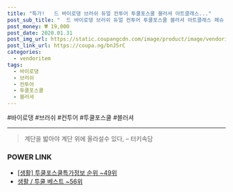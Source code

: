 ```yaml
--- 
title: "특가!   드 바이로댕 브러쉬 듀얼 컨투어 투쿨포스쿨 블러셔 아트클래스..." 
post_sub_title: "  드 바이로댕 브러쉬 듀얼 컨투어 투쿨포스쿨 블러셔 아트클래스 페슈 1세트" 
post_money: ₩ 19,000 
post_date: 2020.01.31 
post_img_url: https://static.coupangcdn.com/image/product/image/vendoritem/2019/08/07/4741660921/97a2a4a9-ecab-40ec-90ce-d1bd075fdeaf.jpg 
post_link_url: https://coupa.ng/bnJ5rC 
categories: 
  - vendoritem 
tags: 
  - 바이로댕 
  - 브러쉬 
  - 컨투어 
  - 투쿨포스쿨 
  - 블러셔 
--- 
```

  #바이로댕 #브러쉬 #컨투어 #투쿨포스쿨 #블러셔 
<hr> 

> 계단을 밟아야 계단 위에 올라설수 있다, – 터키속담 


### POWER LINK

* <a href="https://blog.naver.com/sakai111/221774817772" target="_blank"> [생활] 투쿨포스쿨특가정보 순위 ~49위</a>
* <a href="https://blog.naver.com/santokki14/221790881198" target="_blank">생활 / 투쿨 베스트 ~56위</a>
